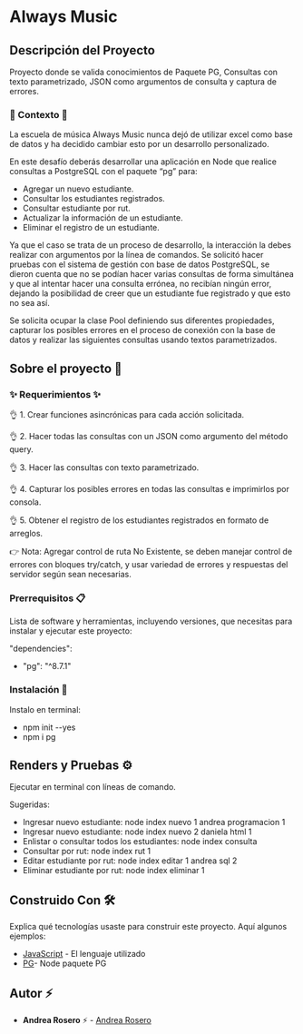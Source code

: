 # Always Music

## Descripción del Proyecto

Proyecto donde se valida conocimientos de Paquete PG, Consultas con texto parametrizado, JSON como argumentos de consulta y captura de errores.

### :scroll: Contexto :scroll:
La escuela de música Always Music nunca dejó de utilizar excel como base de datos y ha decidido cambiar esto por un desarrollo personalizado.

En este desafío deberás desarrollar una aplicación en Node que realice consultas a PostgreSQL con el paquete “pg” para:

- Agregar un nuevo estudiante.
- Consultar los estudiantes registrados.
- Consultar estudiante por rut.
- Actualizar la información de un estudiante.
- Eliminar el registro de un estudiante.

Ya que el caso se trata de un proceso de desarrollo, la interacción la debes realizar con argumentos por la línea de comandos.
Se solicitó hacer pruebas con el sistema de gestión con base de datos PostgreSQL, se dieron cuenta que no se podían hacer varias consultas de forma simultánea y que al intentar hacer una consulta errónea, no recibían ningún error, dejando la posibilidad de creer que un estudiante fue registrado y que esto no sea así.

Se solicita ocupar la clase Pool definiendo sus diferentes propiedades, capturar los posibles errores en el proceso de conexión con la base de datos y realizar las siguientes consultas usando textos parametrizados.


## Sobre el proyecto 🚀


### ✨ Requerimientos ✨

👌 1. Crear funciones asincrónicas para cada acción solicitada.

👌 2. Hacer todas las consultas con un JSON como argumento del método query.

👌 3. Hacer las consultas con texto parametrizado.

👌 4. Capturar los posibles errores en todas las consultas e imprimirlos por consola.

👌 5. Obtener el registro de los estudiantes registrados en formato de arreglos.

👉 Nota: Agregar control de ruta No Existente, se deben manejar control de errores con bloques try/catch, y usar variedad de errores y respuestas del servidor según sean necesarias.

### Prerrequisitos 📋

Lista de software y herramientas, incluyendo versiones, que necesitas para instalar y ejecutar este proyecto:

 "dependencies": 
 - "pg": "^8.7.1"  

### Instalación 🔧

 Instalo en terminal:
- npm init --yes
- npm i pg

## Renders y Pruebas ⚙️

Ejecutar en terminal con líneas de comando.

Sugeridas:
- Ingresar nuevo estudiante: node index nuevo 1 andrea programacion 1
- Ingresar nuevo estudiante: node index nuevo 2 daniela html 1
- Enlistar o consultar todos los estudiantes: node index consulta
- Consultar por rut: node index rut 1
- Editar estudiante por rut: node index editar 1 andrea sql 2
- Eliminar estudiante por rut: node index eliminar 1

## Construido Con 🛠️

Explica qué tecnologías usaste para construir este proyecto. Aquí algunos ejemplos:

- [JavaScript](https://developer.mozilla.org/en-US/docs/Web/JavaScript) - El lenguaje utilizado
- [PG]([https://www.npmjs.com/package/pg])- Node paquete PG
  

## Autor ⚡ 

- **Andrea Rosero** ⚡  - [Andrea Rosero](https://github.com/andreaendigital)
